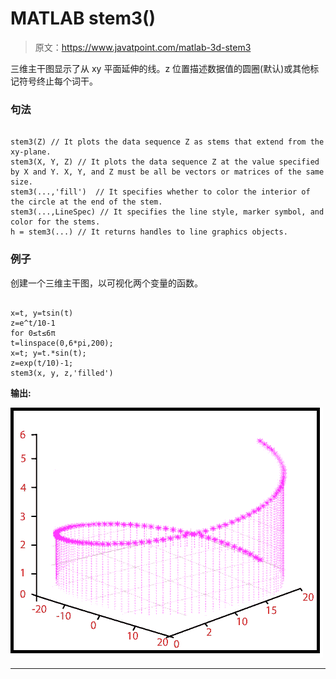 # MATLAB stem3()

> 原文：<https://www.javatpoint.com/matlab-3d-stem3>

三维主干图显示了从 xy 平面延伸的线。z 位置描述数据值的圆圈(默认)或其他标记符号终止每个词干。

### 句法

```

stem3(Z) // It plots the data sequence Z as stems that extend from the xy-plane.
stem3(X, Y, Z) // It plots the data sequence Z at the value specified by X and Y. X, Y, and Z must be all be vectors or matrices of the same size.
stem3(...,'fill')  // It specifies whether to color the interior of the circle at the end of the stem.
stem3(...,LineSpec) // It specifies the line style, marker symbol, and color for the stems.
h = stem3(...) // It returns handles to line graphics objects.

```

### 例子

创建一个三维主干图，以可视化两个变量的函数。

```

x=t, y=tsin(t)
z=e^t/10-1
for 0≤t≤6π
t=linspace(0,6*pi,200);
x=t; y=t.*sin(t);
z=exp(t/10)-1;
stem3(x, y, z,'filled')

```

**输出:**

![MATLAB stem3()](img/c030b6e03139980a9cc32b4c3baf149a.png)

* * *